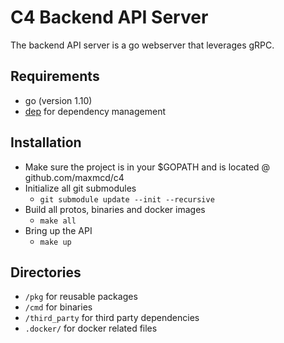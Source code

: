 # C4 Backend API Server

The backend API server is a go webserver that leverages gRPC.

## Requirements

*   go (version 1.10)
*   [dep](https://github.com/golang/dep) for dependency management

## Installation

*   Make sure the project is in your $GOPATH and is located @ github.com/maxmcd/c4
*   Initialize all git submodules
    *   `git submodule update --init --recursive`
*   Build all protos, binaries and docker images
    *   `make all`
*   Bring up the API
    *   `make up`

## Directories

*   `/pkg` for reusable packages
*   `/cmd` for binaries
*   `/third_party` for third party dependencies
*   `.docker/` for docker related files
